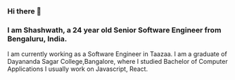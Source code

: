 ### Hi there 👋
### I am Shashwath, a 24 year old Senior Software Engineer from Bengaluru, India.
I am currently working as a Software Engineer in Taazaa. I am a graduate of Dayananda Sagar College,Bangalore, where I studied Bachelor of Computer Applications
I usually work on Javascript, React.

<!--
**shashwathbc/shashwathbc** is a ✨ _special_ ✨ repository because its `README.md` (this file) appears on your GitHub profile.

Here are some ideas to get you started:

- 🔭 I’m currently working on ...
- 🌱 I’m currently learning ...
- 👯 I’m looking to collaborate on ...
- 🤔 I’m looking for help with ...
- 💬 Ask me about ...
- 📫 How to reach me: ...
- 😄 Pronouns: ...
- ⚡ Fun fact: ...
-->
